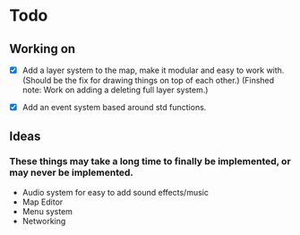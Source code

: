 # Todo

## Working on

- [x] Add a layer system to the map, make it modular and easy to work with. (Should be the fix for drawing things on top of each other.) (Finshed note: Work on adding a deleting full layer system.)

- [x] Add an event system based around std functions.

## Ideas

### These things may take a long time to finally be implemented, or may never be implemented.


* Audio system for easy to add sound effects/music
* Map Editor
* Menu system
* Networking
